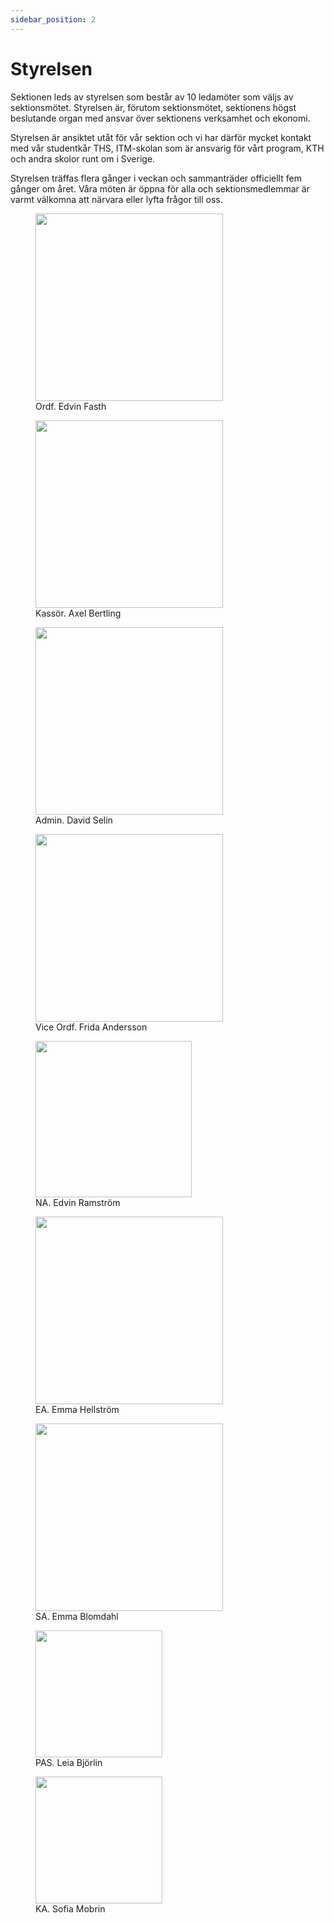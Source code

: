 ```yaml
---
sidebar_position: 2
---
```


# Styrelsen

Sektionen leds av styrelsen som består av 10 ledamöter som väljs av sektionsmötet. Styrelsen är, förutom sektionsmötet, sektionens högst beslutande organ med ansvar över sektionens verksamhet och ekonomi.

Styrelsen är ansiktet utåt för vår sektion och vi har därför mycket kontakt med vår studentkår THS, ITM-skolan som är ansvarig för vårt program, KTH och andra skolor runt om i Sverige.

Styrelsen träffas flera gånger i veckan och sammanträder officiellt fem gånger om året. Våra möten är öppna för alla och sektionsmedlemmar är varmt välkomna att närvara eller lyfta frågor till oss.


<div style={{display: 'flex'}}>
<figure>
<img src={require("/static/img/Ordf.png").default} width="300"/> 
<figcaption>Ordf. Edvin Fasth</figcaption>
</figure>

<figure>
<img src={require("/static/img/Kassor.png").default} width="300"/>
<figcaption>Kassör. Axel Bertling</figcaption>
</figure>

<figure>
<img src={require("/static/img/Admin.jpeg").default} width="300"/>
<figcaption>Admin. David Selin</figcaption>
</figure>

<figure>
<img src={require("/static/img/Vice.jpeg").default} width="300"/>
<figcaption>Vice Ordf. Frida Andersson</figcaption>
</figure>

<figure>
<img src={require("/static/img/Na.png").default} width="250"/>
<figcaption>NA. Edvin Ramström</figcaption>
</figure>
</div>

<div style={{display: 'flex'}}>
<figure>
<img src={require("/static/img/Event.jpeg").default} width="300"/>
<figcaption>EA. Emma Hellström</figcaption>
</figure>

<figure>
<img src={require("/static/img/Socialt.jpeg").default} width="300"/>
<figcaption>SA. Emma Blomdahl</figcaption>
</figure>

<figure>
<img src={require("/static/img/Pas.png").default} width="203"/>
<figcaption>PAS. Leia Björlin</figcaption>
</figure>

<figure>
<img src={require("/static/img/Ka.png").default} width="203"/>
<figcaption>KA. Sofia Mobrin</figcaption>

</figure>
</div>

